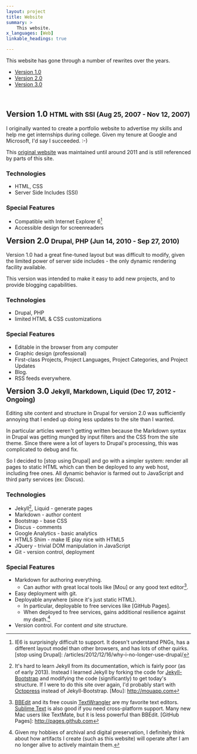 ```yaml
---
layout: project
title: Website
summary: >
    This website.
x_languages: [Web]
linkable_headings: true

---
```

This website has gone through a number of rewrites over the years.

<div class="toc">
  <ul>
    <li><a href="#version-1-0">Version 1.0</a></li>
    <li><a href="#version-2-0">Version 2.0</a></li>
    <li><a href="#version-3-0">Version 3.0</a></li>
  </ul>
</div>
<br clear="all" />

<h2 id="version-1-0">
Version 1.0 <small>HTML with SSI (Aug 25, 2007 - Nov 12, 2007)</small>
</h2>

I originally wanted to create a portfolio website to advertise my skills
and help me get internships during college. Given my tenure at Google and
Microsoft, I'd say I succeeded. :-)

This [original website] was maintained until around 2011 and is still
referenced by parts of this site.

### Technologies

* HTML, CSS
* Server Side Includes (SSI)

### Special Features

* Compatible with Internet Explorer 6[^ie6]
* Accessible design for screenreaders


<h2 id="version-2-0" style="margin-top: .7em;">
Version 2.0 <small>Drupal, PHP (Jun 14, 2010 - Sep 27, 2010)</small>
</h2>

Version 1.0 had a great fine-tuned layout but was difficult to modify,
given the limited power of server side includes - the only dynamic rendering
facility available.

This version was intended to make it easy to add new projects, and to provide
blogging capabilities.

### Technologies

* Drupal, PHP
* limited HTML & CSS customizations

### Special Features

* Editable in the browser from any computer
* Graphic design (professional)
* First-class Projects, Project Languages, Project Categories, and Project Updates
* Blog.
* RSS feeds everywhere.


<h2 id="version-3-0" style="margin-top: .7em;">
Version 3.0 <small>Jekyll, Markdown, Liquid (Dec 17, 2012 - Ongoing)</small>
</h2>

Editing site content and structure in Drupal for version 2.0 was sufficiently
annoying that I ended up doing less updates to the site than I wanted.

In particular articles weren't getting written because the Markdown syntax in
Drupal was getting munged by input filters and the CSS from the site theme.
Since there were a lot of layers to Drupal's processing, this was complicated
to debug and fix.

So I decided to [stop using Drupal] and go with a simpler system: render all
pages to static HTML which can then be deployed to any web host, including
free ones. All dynamic behavior is farmed out to JavaScript and third party
services (ex: Discus).

### Technologies

* Jekyll[^jb], Liquid - generate pages
* Markdown - author content
* Bootstrap - base CSS
* Discus - comments
* Google Analytics - basic analytics
* HTML5 Shim - make IE play nice with HTML5
* JQuery - trivial DOM manipulation in JavaScript
* Git - version control, deployment

### Special Features

* Markdown for authoring everything.
    * Can author with great local tools like [Mou] or any good text editor[^txt].
* Easy deployment with git.
* Deployable anywhere (since it's just static HTML).
    * In particular, deployable to free services like [GitHub Pages].
    * When deployed to free services, gains additional resilience against
      my death.[^preservation]
* Version control. For content *and* site structure.


[original website]: /prism/
[^ie6]: IE6 is surprisingly difficult to support. It doesn't understand PNGs, has a different layout model than other browsers, and has lots of other quirks.
[stop using Drupal]: /articles/2012/12/16/why-i-no-longer-use-drupal/
[^jb]: It's hard to learn Jekyll from its documentation, which is fairly poor (as of early 2013). Instead I learned Jekyll by forking the code for [Jekyll-Bootstrap](http://jekyllbootstrap.com) and modifying the code (significantly) to get today's structure. If I were to do this site over again, I'd probably start with [Octopress](http://octopress.org) instead of Jekyll-Bootstrap.
[Mou]: http://mouapp.com
[^txt]: [BBEdit](http://www.barebones.com/products/bbedit/) and its free cousin [TextWrangler](http://www.barebones.com/products/textwrangler/) are my favorite text editors. [Sublime Text](http://www.sublimetext.com) is also good if you need cross-platform support. Many new Mac users like TextMate, but it is less powerful than BBEdit.
[GitHub Pages]: http://pages.github.com
[^preservation]: Given my hobbies of archival and digital preservation, I definitely think about how artifacts I create (such as this website) will operate after I am no longer alive to actively maintain them.
